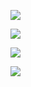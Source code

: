 ![](http://github-profile-summary-cards.vercel.app/api/cards/profile-details?username=riccbru&theme=dark)

![](http://github-profile-summary-cards.vercel.app/api/cards/repos-per-language?username=riccbru&theme=dark)

![](http://github-profile-summary-cards.vercel.app/api/cards/most-commit-language?username=riccbru&theme=dark)

![](http://github-profile-summary-cards.vercel.app/api/cards/stats?username=riccbru&theme=dark)

